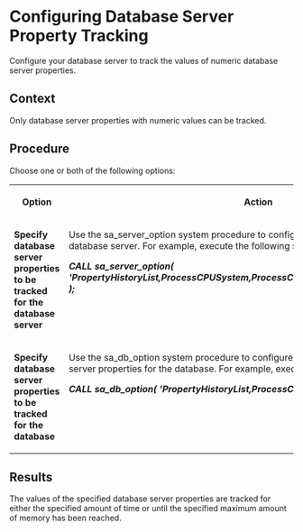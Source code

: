 <!-- loio090755a287fe4fb7aed66c6df5877fa1 -->

# Configuring Database Server Property Tracking

Configure your database server to track the values of numeric database server properties.



## Context

Only database server properties with numeric values can be tracked.



## Procedure

Choose one or both of the following options:


<table>
<tr>
<th valign="top">

Option

</th>
<th valign="top">

Action

</th>
</tr>
<tr>
<td valign="top">

**Specify database server properties to be tracked for the database server**

</td>
<td valign="top">

Use the sa\_server\_option system procedure to configure property tracking for the database server. For example, execute the following statement:

***CALL sa\_server\_option\( 'PropertyHistoryList,ProcessCPUSystem,ProcessCPUUser,PropertyHistorySize,250K' \);***

</td>
</tr>
<tr>
<td valign="top">

**Specify database server properties to be tracked for the database**

</td>
<td valign="top">

Use the sa\_db\_option system procedure to configure property tracking of database server properties for the database. For example, execute the following statement:

***CALL sa\_db\_option\( 'PropertyHistoryList,ProcessCPUSystem,ProcessCPUUser' \);***

</td>
</tr>
</table>



## Results

The values of the specified database server properties are tracked for either the specified amount of time or until the specified maximum amount of memory has been reached.

